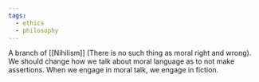 ```yaml
---
tags:
  - ethics
  - philosophy
---
```

A branch of [[Nihilism]] (There is no such thing as moral right and wrong).
We should change how we talk about moral language as to not make assertions.
When we engage in moral talk, we engage in fiction.